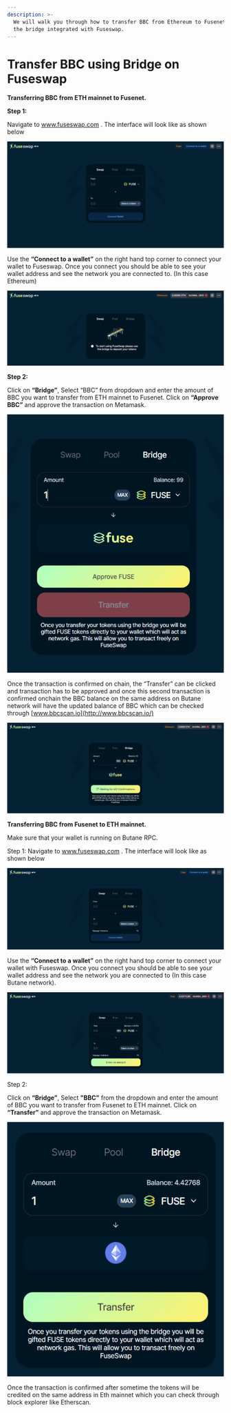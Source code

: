 ```yaml
---
description: >-
  We will walk you through how to transfer BBC from Ethereum to Fusenet using
  the bridge integrated with Fuseswap.
---
```


# Transfer BBC using Bridge on Fuseswap

**Transferring BBC from ETH mainnet to Fusenet.**

**Step 1:**

Navigate to www.fuseswap.com . The interface will look like as shown below

![](../../.gitbook/assets/0%20%286%29.png)

Use the **“Connect to a wallet”** on the right hand top corner to connect your wallet to Fuseswap. Once you connect you should be able to see your wallet address and see the network you are connected to. \(In this case Ethereum\)

![](../../.gitbook/assets/1%20%289%29.png)

**Step 2:**

Click on **“Bridge”**, Select “BBC” from dropdown and enter the amount of BBC you want to transfer from ETH mainnet to Fusenet. Click on **“Approve BBC”** and approve the transaction on Metamask.

![](../../.gitbook/assets/2%20%289%29.png)

Once the transaction is confirmed on chain, the “Transfer” can be clicked and transaction has to be approved and once this second transaction is confirmed onchain the BBC balance on the same address on Butane network will have the updated balance of BBC which can be checked through [www.bbcscan.io](http://www.bbcscan.io/)

![](../../.gitbook/assets/3%20%288%29.png)

**Transferring BBC from Fusenet to ETH mainnet.**

Make sure that your wallet is running on Butane RPC.

Step 1: Navigate to www.fuseswap.com . The interface will look like as shown below

![](../../.gitbook/assets/4%20%289%29.png)

Use the **“Connect to a wallet”** on the right hand top corner to connect your wallet with Fuseswap. Once you connect you should be able to see your wallet address and see the network you are connected to \(In this case Butane network\).

![](../../.gitbook/assets/5%20%286%29.png)

Step 2:

Click on **“Bridge”**, Select **"BBC"** from the dropdown and enter the amount of BBC you want to transfer from Fusenet to ETH mainnet. Click on **“Transfer”** and approve the transaction on Metamask.

![](../../.gitbook/assets/6%20%287%29.png)

Once the transaction is confirmed after sometime the tokens will be credited on the same address in Eth mainnet which you can check through block explorer like Etherscan.

